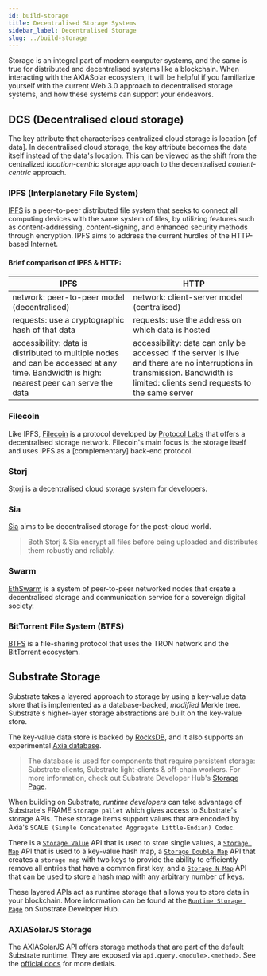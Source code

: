 ```yaml
---
id: build-storage
title: Decentralised Storage Systems
sidebar_label: Decentralised Storage
slug: ../build-storage
---
```


Storage is an integral part of modern computer systems, and the same is true for distributed
and decentralised systems like a blockchain. When interacting with the AXIASolar ecosystem, it
will be helpful if you familiarize yourself with the current Web 3.0 approach to decentralised
storage systems, and how these systems can support your endeavors.

## DCS (Decentralised cloud storage)

The key attribute that characterises centralized cloud storage is location [of data].
In decentralised cloud storage, the key attribute becomes the data itself instead of the data's location.
This can be viewed as the shift from the centralized _location-centric_ storage approach to the decentralised
_content-centric_ approach.

### IPFS (Interplanetary File System)

[IPFS](https://ipfs.io/) is a peer-to-peer distributed file system that seeks to connect all computing devices with the
same system of files, by utilizing features such as content-addressing, content-signing, and enhanced security
methods through encryption. IPFS aims to address the current hurdles of the HTTP-based Internet.

#### Brief comparison of IPFS & HTTP:

| IPFS                                                                                                                                     | HTTP                                                                                                                                                                          |
| ---------------------------------------------------------------------------------------------------------------------------------------- | ----------------------------------------------------------------------------------------------------------------------------------------------------------------------------- |
| network: peer-to-peer model (decentralised)                                                                                              | network: client-server model (centralised)                                                                                                                                    |
| requests: use a cryptographic hash of that data                                                                                          | requests: use the address on which data is hosted                                                                                                                             |
| accessibility: data is distributed to multiple nodes and can be accessed at any time. Bandwidth is high: nearest peer can serve the data | accessibility: data can only be accessed if the server is live and there are no interruptions in transmission. Bandwidth is limited: clients send requests to the same server |

### Filecoin

Like IPFS, [Filecoin](https://filecoin.io/) is a protocol developed by [Protocol Labs](https://protocol.ai/)
that offers a decentralised storage network. Filecoin's main focus is the storage itself and uses IPFS as a
[complementary] back-end protocol.

### Storj

[Storj](https://www.storj.io/) is a decentralised cloud storage system for developers.

### Sia

[Sia](https://sia.tech/) aims to be decentralised storage for the post-cloud world.

> Both Storj & Sia encrypt all files before being uploaded and distributes them robustly and reliably.

### Swarm

[EthSwarm](https://www.ethswarm.org/) is a system of peer-to-peer networked nodes that create a decentralised
storage and communication service for a sovereign digital society.

### BitTorrent File System (BTFS)

[BTFS](https://www.bittorrent.com/token/bittorrent-file-system/) is a file-sharing protocol that uses
the TRON network and the BitTorrent ecosystem.

## Substrate Storage

Substrate takes a layered approach to storage by using a key-value data store that is implemented
as a database-backed, _modified_ Merkle tree. Substrate's higher-layer storage abstractions are
built on the key-value store.

The key-value data store is backed by [RocksDB](https://rocksdb.org/), and it also supports an experimental
[Axia database](https://github.com/axia-tech/axia-db).

> The database is used for components that require persistent storage: Substrate clients, Substrate light-clients
> & off-chain workers. For more information, check out
> Substrate Developer Hub's [Storage Page](https://substrate.dev/docs/en/knowledgebase/advanced/storage).

When building on Substrate, _runtime developers_ can take advantage of Substrate's FRAME `Storage pallet` which
gives access to Substrate's storage APIs. These storage items support values that are encoded by Axia's
`SCALE (Simple Concatenated Aggregate Little-Endian) Codec`.

There is a
[`Storage Value`](https://substrate.dev/rustdocs/latest/frame_support/storage/trait.StorageValue.html) API
that is used to store single values,
a [`Storage Map`](https://substrate.dev/rustdocs/latest/frame_support/storage/trait.StorageMap.html) API
that is used to a key-value hash map,
a [`Storage Double Map`](https://substrate.dev/rustdocs/latest/frame_support/storage/trait.StorageDoubleMap.html) API
that creates a `storage map` with two keys to provide the ability to efficiently remove all entries that have a common
first key, and a [`Storage N Map`](https://crates.axia.io/frame_support/storage/trait.StorageNMap.html) API that can
be used to store a hash map with any arbitrary number of keys.

These layered APIs act as runtime storage that allows you to store data in your blockchain. More information can be
found at the [`Runtime Storage Page`](https://substrate.dev/docs/en/knowledgebase/runtime/storage) on Substrate Developer Hub.

### AXIASolarJS Storage

The AXIASolarJS API offers storage methods that are part of the default Substrate runtime.
They are exposed via `api.query.<module>.<method>`.
See the [official docs](https://axiasolar.js.org/docs/substrate/storage/) for more detials.
